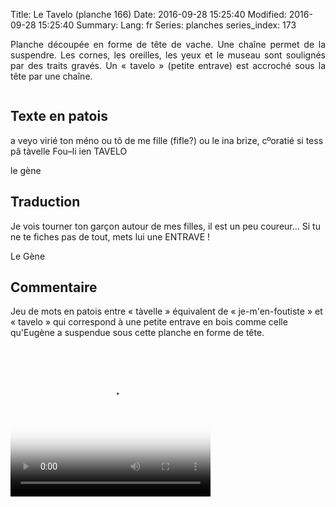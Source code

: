 Title: Le Tavelo (planche 166)
Date: 2016-09-28 15:25:40
Modified: 2016-09-28 15:25:40
Summary: 
Lang: fr
Series: planches
series_index: 173

<p style="text-align:justify;">Planche découpée en forme de tête de
vache. Une chaîne permet de la suspendre. Les cornes, les oreilles,
les yeux et le museau sont soulignés par des traits gravés. Un
« tavelo » (petite entrave) est accroché sous la tête par une
chaîne.</p>

<figure class="image-block" style="float: center;">
  <img alt="" src="{static}/images/planche_166.png">
  <figcaption style="max-width: 389px"></figcaption>
</figure>

## Texte en patois

a veyo virié ton méno ou tô de me fille (fifle?) ou le ina brize,
cºoratié si tess pâ tàvelle Fou–li ien TAVELO

le gène

## Traduction

Je vois tourner ton garçon autour de mes filles, il est un peu
coureur… Si tu ne te fiches pas de tout, mets lui une ENTRAVE !

Le Gène

## Commentaire

Jeu de mots en patois entre « tàvelle » équivalent de
« je-m'en-foutiste » et « tavelo » qui correspond à une petite entrave
en bois comme celle qu'Eugène a suspendue sous cette planche en forme
de tête.

<video width="320" height="240" controls
  poster="{static}/images/thumbnails/video_166.jpg">
  <source src="https://d1njpgd0ygatdn.cloudfront.net/video_166.mp4" type="video/mp4">
</video>
